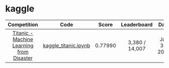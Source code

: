 # kaggle
|Competition|Code|Score|Leaderboard|Date|
|:---:|:---:|:---:|:---:|:---:|
|[Titanic - Machine Learning from Disaster](https://www.kaggle.com/c/titanic/overview)|[kaggle_titanic.ipynb](https://github.com/squiduu/kaggle/blob/main/kaggle_titanic.ipynb)|0.77990|3,380 / 14,007|Jan 30, 2022|
